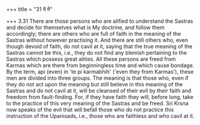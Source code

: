 +++
title = "31 ये मे"

+++
3.31 There are those persons who are alified to understand the Sastras
and decide for themselves what is My doctrine, and follow them
accordingly; there are others who are full of faith in the meaning of
the Sastras without however practising it. And there are still others
who, even though devoid of faith, do not cavil at it, saying that the
true meaning of the Sastras cannot be this, i.e., they do not find any
blemish pertaining to the Sastras which possess great alities. All these
persons are freed from Karmas which are there from beginningless time
and which cause bondage. By the term, api (even) in 'te pi karmabhih'
('even they from Karmas'), these men are divided into three groups. The
meaning is that those who, even if they do not act upon the meaning but
still believe in this meaning of the Sastras and do not cavil at it,
will be cleansed of their evil by their faith and freedom from
fault-finding. For, if they have faith they will, before long, take to
the practice of this very meaning of the Sastras and be freed. Sri Krsna
now speaks of the evil that will befall those who do not practice this
instruction of the Upanisads, i.e., those who are faithless and who
cavil at it.
